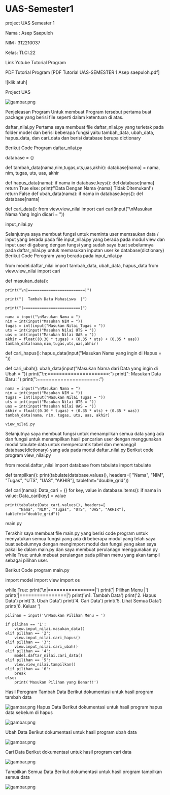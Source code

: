 # UAS-Semester1
project UAS Semester 1


Nama : Asep Saepuloh

NIM  : 312210037

Kelas: TI.CI.22


Link Yotube Tutorial Program


PDF Tutorial Program
[PDF Tutorial UAS-SEMESTER 1 Asep saepuloh.pdf]

![klik atuh]


Project UAS


![gambar.png](ss/projeck.png)


Penjeleasan Program
Untuk membuat Program tersebut pertama buat package yang berisi file seperti dalam ketentuan di atas.


daftar_nilai.py
Pertama saya membuat file daftar_nilai.py yang terletak pada folder model dan berisi beberapa fungsi 
yaitu tambah_data, ubah_data, hapus_data, dan cari_data dan berisi database berupa dictionary


Berikut Code Program daftar_nilai.py


database = {}

def tambah_data(nama,nim,tugas,uts,uas,akhir):
    database[nama] = nama, nim, tugas, uts, uas, akhir


def hapus_data(nama):
        if nama in database.keys():
            del database[nama]
            return True
        else:
            print(f'Data Dengan Nama {nama} Tidak Ditemukan!')
            return False
def ubah_data(nama):
    if nama in database.keys():
        del database[nama]

def cari_data():
    from view.view_nilai import cari
    cari(input("\nMasukan Nama Yang Ingin dicari = "))

input_nilai.py

Selanjutnya saya membuat fungsi untuk meminta user memsaukan data / input yang berada pada file
input_nilai.py yang berada pada modul view dan input user di gabung dengan fungsi yang sudah 
saya buat sebelumnya pada daftar_nilai.py untuk memasukan inputan user ke database(dictionary)
Berikut Code Perogram yang berada pada input_nilai.py

from model.daftar_nilai import tambah_data, ubah_data, hapus_data
from view.view_nilai import cari


def masukan_data():


    print("\n|=========================|")

    print("|  Tambah Data Mahasiswa  |")

    print("|=========================|")

    nama = input("\nMasukan Nama = ")
    nim = int(input("Masukan NIM = "))
    tugas = int(input("Masukan Nilai Tugas = "))
    uts = int(input("Masukan Nilai UTS = "))
    uas = int(input("Masukan Nilai UAS = "))
    akhir = float((0.30 * tugas) + (0.35 * uts) + (0.35 * uas))
    tambah_data(nama,nim,tugas,uts,uas,akhir)

def cari_hapus():
    hapus_data(input("Masukan Nama yang ingin di Hapus = "))

def cari_ubah():
    ubah_data(input("Masukan Nama dari Data yang ingin di Ubah = "))
    print("\n:=====================:")
    print(":  Masukan Data Baru  :")
    print(":=====================:")

    nama = input("\nMasukan Nama = ")
    nim = int(input("Masukan NIM = "))
    tugas = int(input("Masukan Nilai Tugas = "))
    uts = int(input("Masukan Nilai UTS = "))
    uas = int(input("Masukan Nilai UAS = "))
    akhir = float((0.30 * tugas) + (0.35 * uts) + (0.35 * uas))
    tambah_data(nama, nim, tugas, uts, uas, akhir)

    view_nilai.py
Selanjutnya saya membuat fungsi untuk menampilkan semua data yang ada dan fungsi untuk 
menampilkan hasil pencarian user dengan menggunakan modul tabulate data untuk 
mempercantik tabel dan memanggil database(dictionary) yang ada pada modul daftar_nilai.py
Berikut code program view_nilai.py

from model.daftar_nilai import database
from tabulate import tabulate


def tampilkan():
    print(tabulate(database.values(), headers=[
          "Nama", "NIM", "Tugas", "UTS", "UAS", "AKHIR"], tablefmt="double_grid"))


def cari(nama):
    Data_cari = {}
    for key, value in database.items():
        if nama in value:
            Data_cari[key] = value

    print(tabulate(Data_cari.values(), headers=[
          "Nama", "NIM", "Tugas", "UTS", "UAS", "AKHIR"], tablefmt="double_grid"))

main.py

Terakhir saya membuat file main.py yang berisi code program untuk menyatukan semua fungsi 
yang ada di beberapa modul yang telah saya buat sebelumnya dengan mengimport modul dan 
fungsi yang akan saya pakai ke dalam main.py dan saya membuat perulanagn menggunakan py 
while True:  untuk mebuat perulangan pada pilihan menu yang akan tampil sebagai pilihan user.

Berikut Code program main.py

import model
import view
import os


while True:
    print('\n|================|')
    print('|  Pilihan Menu  |')
    print('|================|')
    print('\n1. Tambah Data')
    print('2. Hapus Data')
    print('3. Ubah Data')
    print('4. Cari Data')
    print('5. Lihat Semua Data')
    print('6. Keluar ')

    pilihan = input('\nMasukan Pilihan Menu = ')

    if pilihan == '1':
        view.input_nilai.masukan_data()
    elif pilihan == '2':
        view.input_nilai.cari_hapus()
    elif pilihan == '3':
        view.input_nilai.cari_ubah()
    elif pilihan == '4':
        model.daftar_nilai.cari_data()
    elif pilihan == '5':
        view.view_nilai.tampilkan()
    elif pilihan == '6':
        break
    else:
        print('Masukan Pilihan yang Benar!!')


Hasil Perogram
Tambah Data
Berikut dokumentasi untuk hasil program tambah data

![gambar.png](ss/1.png)
Hapus Data
Berikut dokumentasi untuk hasil program hapus data
sebelum di hapus

![gambar.png](ss/2.png)

Ubah Data
Berikut dokumentasi untuk hasil program ubah data

![gambar.png](ss/3.png)

Cari Data
Berikut dokumentasi untuk hasil program cari data

![gambar.png](ss/4.png)

Tampilkan Semua Data
Berikut dokumentasi untuk hasil program tampilkan semua data

![gambar.png](ss/5.png)
